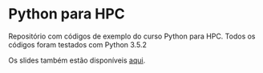 # Python para HPC

Repositório com códigos de exemplo do curso Python para HPC. Todos os códigos
foram testados com Python 3.5.2

Os slides também estão disponíveis
[aqui](https://github.com/gmgall/python-hpc/blob/master/Python%20para%20HPC.pdf).
